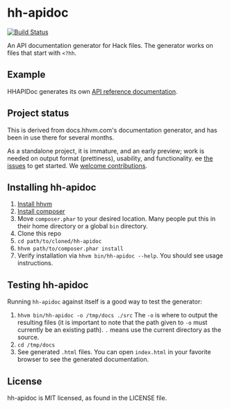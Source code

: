 # hh-apidoc

[![Build Status](https://travis-ci.com/hhvm/hh-apidoc.svg?branch=master)](https://travis-ci.com/hhvm/hh-apidoc)

An API documentation generator for Hack files. The generator works on files that start with `<?hh`.

## Example

HHAPIDoc generates its own
[API reference documentation](https://hhvm.github.io/hh-apidoc/).

## Project status

This is derived from docs.hhvm.com's documentation generator, and has been in use there for several months.

As a standalone project, it is immature, and an early preview; work is needed on output format (prettiness), usability, and functionality.
ee [the issues](https://github.com/hhvm/hh-apidoc/issues) to get started. We [welcome contributions](CONTRIBUTING.md).

## Installing hh-apidoc

1. [Install hhvm](https://docs.hhvm.com/hhvm/installation/introduction)
1. [Install composer](https://getcomposer.org/download/)
1. Move `composer.phar` to your desired location. Many people put this in their home directory or a global `bin` directory.
1. Clone this repo
1. `cd path/to/cloned/hh-apidoc`
1. `hhvm path/to/composer.phar install`
1. Verify installation via `hhvm bin/hh-apidoc --help`. You should see usage instructions.

## Testing hh-apidoc

Running `hh-apidoc` against itself is a good way to test the generator:

1. `hhvm bin/hh-apidoc -o /tmp/docs ./src` The `-o` is where to output the resulting files (it is important to note that the path given to `-o` must currently be an existing path). `.` means use the current directory as the source.
1. `cd /tmp/docs`
1. See generated `.html` files. You can open `index.html` in your favorite browser to see the generated documentation.

## License

hh-apidoc is MIT licensed, as found in the LICENSE file.
